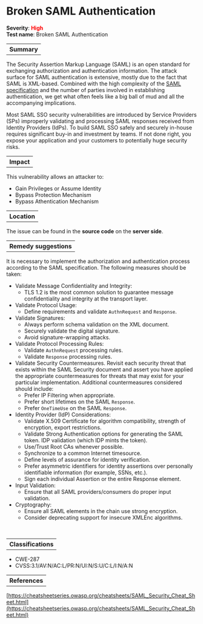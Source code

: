 # Broken SAML Authentication

<b>Severity</b>: <b><font color="red">High</font></b><br>
<b>Test name</b>: Broken SAML Authentication

<table id="simple-table">
    <tr>
        <th><strong>Summary</strong></th>
    </tr>
</table>
The Security Assertion Markup Language (SAML) is an open standard for exchanging authorization and authentication information. The attack surface for SAML authentication is extensive, mostly due to the fact that SAML is XML-based. Combined with the high complexity of the <a href="http://docs.oasis-open.org/security/saml/v2.0/saml-profiles-2.0-os.pdf">SAML specification</a> and the number of parties involved in establishing authentication, we get what often feels like a big ball of mud and all the accompanying implications.

 Most SAML SSO security vulnerabilities are introduced by Service Providers (SPs) improperly validating and processing SAML responses received from Identity Providers (IdPs). To build SAML SSO safely and securely in-house requires significant buy-in and investment by teams. If not done right, you expose your application and your customers to potentially huge security risks.

<table id="simple-table">
    <tr>
        <th><strong>Impact</strong></th>
    </tr>
</table>

This vulnerability allows an attacker to:
* Gain Privileges or Assume Identity
* Bypass Protection Mechanism
* Bypass Athentication Mechanism

<table id="simple-table">
    <tr>
        <th><strong>Location</strong></th>
    </tr>
</table>

The issue can be found in the **source code** on the **server side**.

<table id="simple-table">
    <tr>
        <th><strong>Remedy suggestions</strong></th>
    </tr>
</table>

It is necessary to implement the authorization and authentication process according to the SAML specification. The following measures should be taken:
* Validate Message Confidentiality and Integrity:
    * TLS 1.2 is the most common solution to guarantee message confidentiality and integrity at the transport layer.
* Validate Protocol Usage:
    * Define requirements and validate `AuthnRequest` and `Response`.
* Validate Signatures:
    * Always perform schema validation on the XML document. 
    * Securely validate the digital signature.
    * Avoid signature-wrapping attacks.
* Validate Protocol Processing Rules:
    * Validate `AuthnRequest` processing rules.
    * Validate `Response` processing rules.
* Validate Security Countermeasures. Revisit each security threat that exists within the SAML Security document and assert you have applied the appropriate countermeasures for threats that may exist for your particular implementation. Additional countermeasures considered should include:
    * Prefer IP Filtering when appropriate.
    * Prefer short lifetimes on the SAML `Response`.
    * Prefer `OneTimeUse` on the SAML `Response`.
* Identity Provider (IdP) Considerations:
    * Validate X.509 Certificate for algorithm compatibility, strength of encryption, export restrictions.
    * Validate Strong Authentication options for generating the SAML token.
    IDP validation (which IDP mints the token).
    * Use/Trust Root CAs whenever possible.
    * Synchronize to a common Internet timesource.
    * Define levels of assurance for identity verification.
    * Prefer asymmetric identifiers for identity assertions over personally identifiable information (for example, SSNs, etc.).
    * Sign each individual Assertion or the entire Response element.
* Input Validation:
    * Ensure that all SAML providers/consumers do proper input validation.
* Cryptography:
    * Ensure all SAML elements in the chain use strong encryption.
    * Consider deprecating support for insecure XMLEnc algorithms.

<br>

<table id="simple-table">
    <tr>
        <th><strong>Classifications</strong></th>
    </tr>
</table>

* CWE-287
* CVSS:3.1/AV:N/AC:L/PR:N/UI:N/S:U/C:L/I:N/A:N


<table id="simple-table">
    <tr>
        <th><strong>References</strong></th>
    </tr>
</table>

[https://cheatsheetseries.owasp.org/cheatsheets/SAML_Security_Cheat_Sheet.html](https://cheatsheetseries.owasp.org/cheatsheets/SAML_Security_Cheat_Sheet.html)
